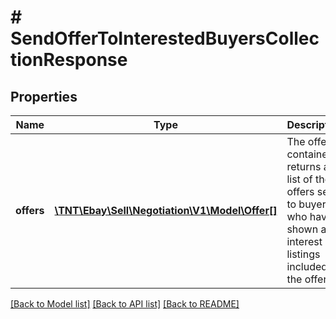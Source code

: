 # # SendOfferToInterestedBuyersCollectionResponse

## Properties

Name | Type | Description | Notes
------------ | ------------- | ------------- | -------------
**offers** | [**\TNT\Ebay\Sell\Negotiation\V1\Model\Offer[]**](Offer.md) | The offers container returns a list of the offers sent to buyers who have shown an interest in listings included in the offer. | [optional]

[[Back to Model list]](../../README.md#models) [[Back to API list]](../../README.md#endpoints) [[Back to README]](../../README.md)
